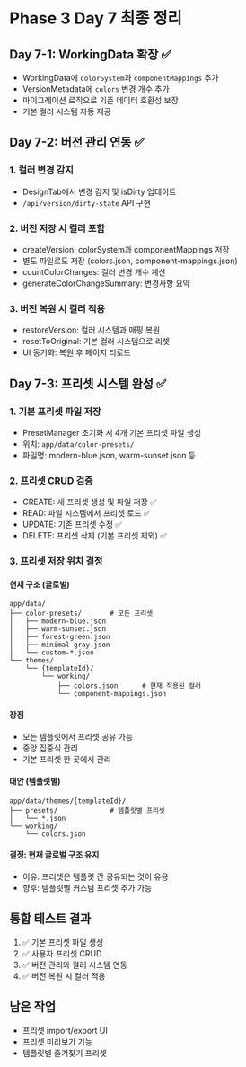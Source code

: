 # Phase 3 Day 7 최종 정리

## Day 7-1: WorkingData 확장 ✅
- WorkingData에 `colorSystem`과 `componentMappings` 추가
- VersionMetadata에 `colors` 변경 개수 추가
- 마이그레이션 로직으로 기존 데이터 호환성 보장
- 기본 컬러 시스템 자동 제공

## Day 7-2: 버전 관리 연동 ✅
### 1. 컬러 변경 감지
- DesignTab에서 변경 감지 및 isDirty 업데이트
- `/api/version/dirty-state` API 구현

### 2. 버전 저장 시 컬러 포함
- createVersion: colorSystem과 componentMappings 저장
- 별도 파일로도 저장 (colors.json, component-mappings.json)
- countColorChanges: 컬러 변경 개수 계산
- generateColorChangeSummary: 변경사항 요약

### 3. 버전 복원 시 컬러 적용
- restoreVersion: 컬러 시스템과 매핑 복원
- resetToOriginal: 기본 컬러 시스템으로 리셋
- UI 동기화: 복원 후 페이지 리로드

## Day 7-3: 프리셋 시스템 완성 ✅
### 1. 기본 프리셋 파일 저장
- PresetManager 초기화 시 4개 기본 프리셋 파일 생성
- 위치: `app/data/color-presets/`
- 파일명: modern-blue.json, warm-sunset.json 등

### 2. 프리셋 CRUD 검증
- CREATE: 새 프리셋 생성 및 파일 저장 ✅
- READ: 파일 시스템에서 프리셋 로드 ✅
- UPDATE: 기존 프리셋 수정 ✅
- DELETE: 프리셋 삭제 (기본 프리셋 제외) ✅

### 3. 프리셋 저장 위치 결정
#### 현재 구조 (글로벌)
```
app/data/
├── color-presets/       # 모든 프리셋
│   ├── modern-blue.json
│   ├── warm-sunset.json
│   ├── forest-green.json
│   ├── minimal-gray.json
│   └── custom-*.json
└── themes/
    └── {templateId}/
        └── working/
            ├── colors.json      # 현재 적용된 컬러
            └── component-mappings.json
```

#### 장점
- 모든 템플릿에서 프리셋 공유 가능
- 중앙 집중식 관리
- 기본 프리셋 한 곳에서 관리

#### 대안 (템플릿별)
```
app/data/themes/{templateId}/
├── presets/             # 템플릿별 프리셋
│   └── *.json
└── working/
    └── colors.json
```

#### 결정: 현재 글로벌 구조 유지
- 이유: 프리셋은 템플릿 간 공유되는 것이 유용
- 향후: 템플릿별 커스텀 프리셋 추가 가능

## 통합 테스트 결과
1. ✅ 기본 프리셋 파일 생성
2. ✅ 사용자 프리셋 CRUD
3. ✅ 버전 관리와 컬러 시스템 연동
4. ✅ 버전 복원 시 컬러 적용

## 남은 작업
- 프리셋 import/export UI
- 프리셋 미리보기 기능
- 템플릿별 즐겨찾기 프리셋